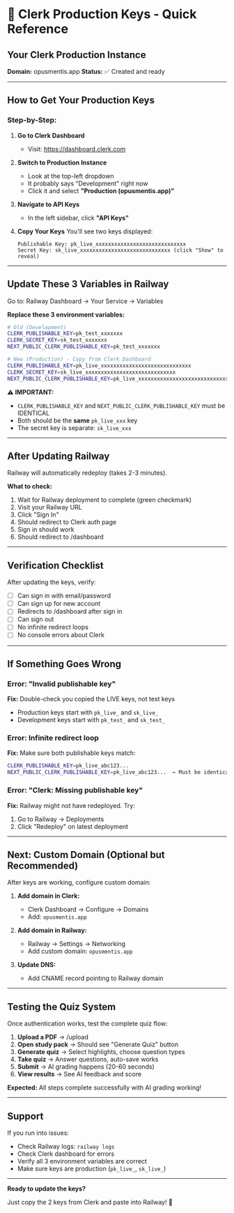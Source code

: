 # 🔑 Clerk Production Keys - Quick Reference

## Your Clerk Production Instance

**Domain:** opusmentis.app
**Status:** ✅ Created and ready

---

## How to Get Your Production Keys

### Step-by-Step:

1. **Go to Clerk Dashboard**
   - Visit: https://dashboard.clerk.com

2. **Switch to Production Instance**
   - Look at the top-left dropdown
   - It probably says "Development" right now
   - Click it and select **"Production (opusmentis.app)"**

3. **Navigate to API Keys**
   - In the left sidebar, click **"API Keys"**

4. **Copy Your Keys**
   You'll see two keys displayed:

   ```
   Publishable Key: pk_live_xxxxxxxxxxxxxxxxxxxxxxxxxxxxx
   Secret Key: sk_live_xxxxxxxxxxxxxxxxxxxxxxxxxxxxx (click "Show" to reveal)
   ```

---

## Update These 3 Variables in Railway

Go to: Railway Dashboard → Your Service → Variables

**Replace these 3 environment variables:**

```bash
# Old (Development)
CLERK_PUBLISHABLE_KEY=pk_test_xxxxxxx
CLERK_SECRET_KEY=sk_test_xxxxxxx
NEXT_PUBLIC_CLERK_PUBLISHABLE_KEY=pk_test_xxxxxxx

# New (Production) - Copy from Clerk Dashboard
CLERK_PUBLISHABLE_KEY=pk_live_xxxxxxxxxxxxxxxxxxxxxxxxxxxxx
CLERK_SECRET_KEY=sk_live_xxxxxxxxxxxxxxxxxxxxxxxxxxxxx
NEXT_PUBLIC_CLERK_PUBLISHABLE_KEY=pk_live_xxxxxxxxxxxxxxxxxxxxxxxxxxxxx
```

**⚠️ IMPORTANT:**
- `CLERK_PUBLISHABLE_KEY` and `NEXT_PUBLIC_CLERK_PUBLISHABLE_KEY` must be IDENTICAL
- Both should be the **same** `pk_live_xxx` key
- The secret key is separate: `sk_live_xxx`

---

## After Updating Railway

Railway will automatically redeploy (takes 2-3 minutes).

**What to check:**
1. Wait for Railway deployment to complete (green checkmark)
2. Visit your Railway URL
3. Click "Sign In"
4. Should redirect to Clerk auth page
5. Sign in should work
6. Should redirect to /dashboard

---

## Verification Checklist

After updating the keys, verify:

- [ ] Can sign in with email/password
- [ ] Can sign up for new account
- [ ] Redirects to /dashboard after sign in
- [ ] Can sign out
- [ ] No infinite redirect loops
- [ ] No console errors about Clerk

---

## If Something Goes Wrong

### Error: "Invalid publishable key"
**Fix:** Double-check you copied the LIVE keys, not test keys
- Production keys start with `pk_live_` and `sk_live_`
- Development keys start with `pk_test_` and `sk_test_`

### Error: Infinite redirect loop
**Fix:** Make sure both publishable keys match:
```bash
CLERK_PUBLISHABLE_KEY=pk_live_abc123...
NEXT_PUBLIC_CLERK_PUBLISHABLE_KEY=pk_live_abc123...  ← Must be identical!
```

### Error: "Clerk: Missing publishable key"
**Fix:** Railway might not have redeployed. Try:
1. Go to Railway → Deployments
2. Click "Redeploy" on latest deployment

---

## Next: Custom Domain (Optional but Recommended)

After keys are working, configure custom domain:

1. **Add domain in Clerk:**
   - Clerk Dashboard → Configure → Domains
   - Add: `opusmentis.app`

2. **Add domain in Railway:**
   - Railway → Settings → Networking
   - Add custom domain: `opusmentis.app`

3. **Update DNS:**
   - Add CNAME record pointing to Railway domain

---

## Testing the Quiz System

Once authentication works, test the complete quiz flow:

1. **Upload a PDF** → /upload
2. **Open study pack** → Should see "Generate Quiz" button
3. **Generate quiz** → Select highlights, choose question types
4. **Take quiz** → Answer questions, auto-save works
5. **Submit** → AI grading happens (20-60 seconds)
6. **View results** → See AI feedback and score

**Expected:** All steps complete successfully with AI grading working!

---

## Support

If you run into issues:
- Check Railway logs: `railway logs`
- Check Clerk dashboard for errors
- Verify all 3 environment variables are correct
- Make sure keys are production (`pk_live_`, `sk_live_`)

---

**Ready to update the keys?**

Just copy the 2 keys from Clerk and paste into Railway! 🚀
